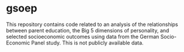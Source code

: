 # gsoep
This repository contains code related to an analysis of the relationships between parent education, the Big 5 dimensions of personality, and selected socioeconomic outcomes using data from the German Socio-Economic Panel study. This is not publicly available data.